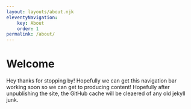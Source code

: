 ```yaml
---
layout: layouts/about.njk
eleventyNavigation:
    key: About
    order: 1
permalink: /about/
---
```

# Welcome
Hey thanks for stopping by! Hopefully we can get this navigation bar working soon so we can get to producing content! Hopefully after unpublishing the site, the GitHub cache will be cleaered of any old jekyll junk. 